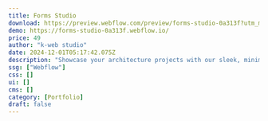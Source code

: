 ```yaml
---
title: Forms Studio
download: https://preview.webflow.com/preview/forms-studio-0a313f?utm_medium=preview_link&utm_source=designer&utm_content=forms-studio-0a313f&preview=b1748b1518c49c7927cdd842954f29e7&workflow=preview
demo: https://forms-studio-0a313f.webflow.io/
price: 49
author: "k-web studio"
date: 2024-12-01T05:17:42.075Z
description: "Showcase your architecture projects with our sleek, minimalistic Webflow template. Featuring clean design, smooth animations, and easy CMS integration, it's perfect for highlighting your work beautifully and effortlessly."
ssg: ["Webflow"]
css: []
ui: []
cms: []
category: [Portfolio]
draft: false
---
```


